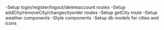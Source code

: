 -Setup login/register/logout/deleteaccount routes
-Setup addCity/removeCity/changecityorder routes
-Setup getCity route
-Setup weather components
-Style components
-Setup db models for cities and icons
